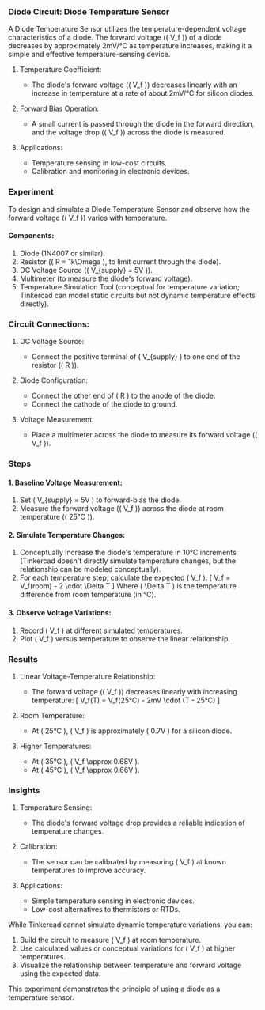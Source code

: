 ### Diode Circuit: Diode Temperature Sensor

A Diode Temperature Sensor utilizes the temperature-dependent voltage characteristics of a diode. The forward voltage (\( V_f \)) of a diode decreases by approximately 2mV/°C as temperature increases, making it a simple and effective temperature-sensing device.

1. Temperature Coefficient:
   - The diode's forward voltage (\( V_f \)) decreases linearly with an increase in temperature at a rate of about 2mV/°C for silicon diodes.

2. Forward Bias Operation:
   - A small current is passed through the diode in the forward direction, and the voltage drop (\( V_f \)) across the diode is measured.

3. Applications:
   - Temperature sensing in low-cost circuits.
   - Calibration and monitoring in electronic devices.

### Experiment

To design and simulate a Diode Temperature Sensor and observe how the forward voltage (\( V_f \)) varies with temperature.

#### Components:

1. Diode (1N4007 or similar).
2. Resistor (\( R = 1k\Omega \), to limit current through the diode).
3. DC Voltage Source (\( V_{supply} = 5V \)).
4. Multimeter (to measure the diode's forward voltage).
5. Temperature Simulation Tool (conceptual for temperature variation; Tinkercad can model static circuits but not dynamic temperature effects directly).

### Circuit Connections:

1. DC Voltage Source:
   - Connect the positive terminal of \( V_{supply} \) to one end of the resistor (\( R \)).

2. Diode Configuration:
   - Connect the other end of \( R \) to the anode of the diode.
   - Connect the cathode of the diode to ground.

3. Voltage Measurement:
   - Place a multimeter across the diode to measure its forward voltage (\( V_f \)).

### Steps

#### 1. Baseline Voltage Measurement:

1. Set \( V_{supply} = 5V \) to forward-bias the diode.
2. Measure the forward voltage (\( V_f \)) across the diode at room temperature (\( 25°C \)).

#### 2. Simulate Temperature Changes:

1. Conceptually increase the diode's temperature in 10°C increments (Tinkercad doesn't directly simulate temperature changes, but the relationship can be modeled conceptually).
2. For each temperature step, calculate the expected \( V_f \):
   \[
   V_f = V_f(room) - 2 \cdot \Delta T
   \]
   Where \( \Delta T \) is the temperature difference from room temperature (in °C).

#### 3. Observe Voltage Variations:

1. Record \( V_f \) at different simulated temperatures.
2. Plot \( V_f \) versus temperature to observe the linear relationship.

### Results

1. Linear Voltage-Temperature Relationship:
   - The forward voltage (\( V_f \)) decreases linearly with increasing temperature:
     \[
     V_f(T) = V_f(25°C) - 2mV \cdot (T - 25°C)
     \]

2. Room Temperature:
   - At \( 25°C \), \( V_f \) is approximately \( 0.7V \) for a silicon diode.

3. Higher Temperatures:
   - At \( 35°C \), \( V_f \approx 0.68V \).
   - At \( 45°C \), \( V_f \approx 0.66V \).

### Insights

1. Temperature Sensing:
   - The diode's forward voltage drop provides a reliable indication of temperature changes.

2. Calibration:
   - The sensor can be calibrated by measuring \( V_f \) at known temperatures to improve accuracy.

3. Applications:
   - Simple temperature sensing in electronic devices.
   - Low-cost alternatives to thermistors or RTDs.

While Tinkercad cannot simulate dynamic temperature variations, you can:
1. Build the circuit to measure \( V_f \) at room temperature.
2. Use calculated values or conceptual variations for \( V_f \) at higher temperatures.
3. Visualize the relationship between temperature and forward voltage using the expected data.

This experiment demonstrates the principle of using a diode as a temperature sensor.
